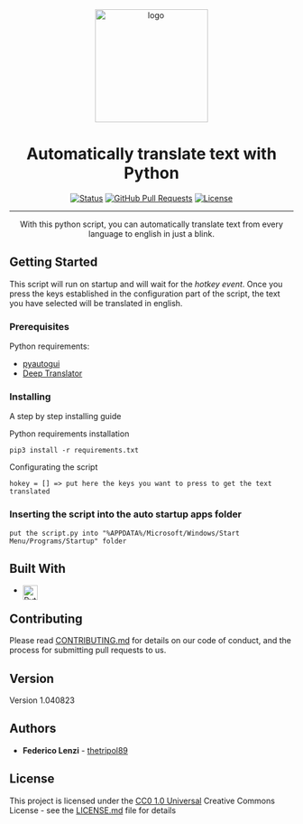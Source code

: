 <div align="center">
  <img src="PythonTranslator.pgn" alt="logo" width="200" height="auto" />
</div>

<h1 align="center">Automatically translate text with Python</h1>

<div align="center">

  [![Status](https://img.shields.io/badge/status-active-success.svg)]() 
  [![GitHub Pull Requests](https://img.shields.io/github/issues-pr/kylelobo/The-Documentation-Compendium.svg)](https://github.com/THETRIPOL89/PythonAutomationProject/pulls)
  [![License](https://img.shields.io/badge/license-MIT-blue.svg)](https://github.com/THETRIPOL89/PythonAutomationProject/LICENSE.md)

</div>

---

<p align="center">With this python script, you can automatically translate text from every language to english in just a blink.</p>

## Getting Started

This script will run on startup and will wait for the *hotkey event*. Once you press the keys established in the configuration part of the script, the text you have selected will be translated in english.

### Prerequisites

Python requirements: 
- [pyautogui](https://pypi.org/project/PyAutoGUI/)
- [Deep Translator](https://pypi.org/project/deep-translator/)

### Installing

A step by step installing guide

Python requirements installation

    pip3 install -r requirements.txt

Configurating the script

    hokey = [] => put here the keys you want to press to get the text translated


### Inserting the script into the auto startup apps folder

    put the script.py into "%APPDATA%/Microsoft/Windows/Start Menu/Programs/Startup" folder

## Built With

  - <img align="left" alt="Python" width="26px" src="https://www.geekandjob.com/uploads/wiki/64f36195573eec62511adc821d374ceb3619b37f.png"/>

## Contributing

Please read [CONTRIBUTING.md](CONTRIBUTING.md) for details on our code
of conduct, and the process for submitting pull requests to us.

## Version

Version 1.040823

## Authors

  - **Federico Lenzi** -
    [thetripol89](https://github.com/thetripol89)

## License

This project is licensed under the [CC0 1.0 Universal](LICENSE.md)
Creative Commons License - see the [LICENSE.md](LICENSE.md) file for
details

[Python-]:"https://www.geekandjob.com/uploads/wiki/64f36195573eec62511adc821d374ceb3619b37f.png"
